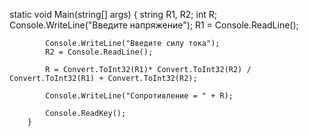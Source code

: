  static void Main(string[] args)
        {
            string R1, R2;
            int R;
            Console.WriteLine("Введите напряжение");
            R1 = Console.ReadLine();

            Console.WriteLine("Введите силу тока");
            R2 = Console.ReadLine();

            R = Convert.ToInt32(R1)* Convert.ToInt32(R2) / Convert.ToInt32(R1) + Convert.ToInt32(R2);

            Console.WriteLine("Cопротивление = " + R);

            Console.ReadKey();
        }
        
